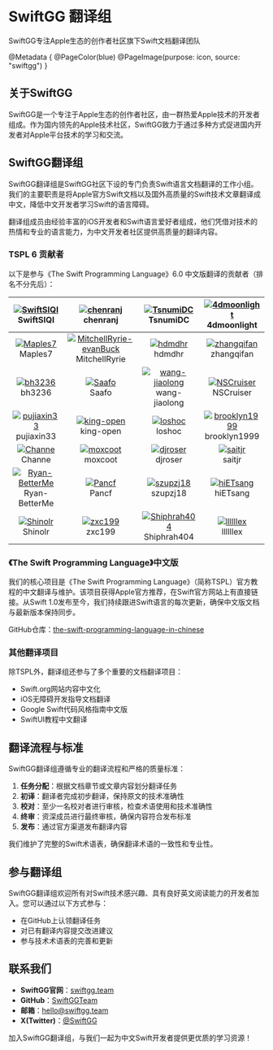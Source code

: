 # SwiftGG 翻译组

SwiftGG专注Apple生态的创作者社区旗下Swift文档翻译团队

@Metadata {
    @PageColor(blue)
    @PageImage(purpose: icon, source: "swiftgg")
}

## 关于SwiftGG

SwiftGG是一个专注于Apple生态的创作者社区，由一群热爱Apple技术的开发者组成。作为国内领先的Apple技术社区，SwiftGG致力于通过多种方式促进国内开发者对Apple平台技术的学习和交流。

## SwiftGG翻译组

SwiftGG翻译组是SwiftGG社区下设的专门负责Swift语言文档翻译的工作小组。我们的主要职责是将Apple官方Swift文档以及国外高质量的Swift技术文章翻译成中文，降低中文开发者学习Swift的语言障碍。

翻译组成员由经验丰富的iOS开发者和Swift语言爱好者组成，他们凭借对技术的热情和专业的语言能力，为中文开发者社区提供高质量的翻译内容。

### TSPL 6 贡献者

以下是参与《The Swift Programming Language》6.0 中文版翻译的贡献者（排名不分先后）：

| [![SwiftSIQI](https://github.com/SwiftSIQI.png?size=60)](https://github.com/SwiftSIQI)<br/>SwiftSIQI | [![chenranj](https://github.com/chenranj.png?size=60)](https://github.com/chenranj)<br/>chenranj | [![TsnumiDC](https://github.com/TsnumiDC.png?size=60)](https://github.com/TsnumiDC)<br/>TsnumiDC | [![4dmoonlight](https://github.com/4dmoonlight.png?size=60)](https://github.com/4dmoonlight)<br/>4dmoonlight |
|:-------------:|:-------------:|:-------------:|:-------------:|
| [![Maples7](https://github.com/Maples7.png?size=60)](https://github.com/Maples7)<br/>Maples7 | [![MitchellRyrie-evanBuck](https://github.com/MitchellRyrie-evanBuck.png?size=60)](https://github.com/MitchellRyrie-evanBuck)<br/>MitchellRyrie | [![hdmdhr](https://github.com/hdmdhr.png?size=60)](https://github.com/hdmdhr)<br/>hdmdhr | [![zhangqifan](https://github.com/zhangqifan.png?size=60)](https://github.com/zhangqifan)<br/>zhangqifan |
| [![bh3236](https://github.com/bh3236.png?size=60)](https://github.com/bh3236)<br/>bh3236 | [![Saafo](https://github.com/Saafo.png?size=60)](https://github.com/Saafo)<br/>Saafo | [![wang-jiaolong](https://github.com/wang-jiaolong.png?size=60)](https://github.com/wang-jiaolong)<br/>wang-jiaolong | [![NSCruiser](https://github.com/NSCruiser.png?size=60)](https://github.com/NSCruiser)<br/>NSCruiser |
| [![pujiaxin33](https://github.com/pujiaxin33.png?size=60)](https://github.com/pujiaxin33)<br/>pujiaxin33 | [![king-open](https://github.com/king-open.png?size=60)](https://github.com/king-open)<br/>king-open | [![loshoc](https://github.com/loshoc.png?size=60)](https://github.com/loshoc)<br/>loshoc | [![brooklyn1999](https://github.com/brooklyn1999.png?size=60)](https://github.com/brooklyn1999)<br/>brooklyn1999 |
| [![Channe](https://github.com/Channe.png?size=60)](https://github.com/Channe)<br/>Channe | [![moxcoot](https://github.com/moxcoot.png?size=60)](https://github.com/moxcoot)<br/>moxcoot | [![djroser](https://github.com/djroser.png?size=60)](https://github.com/djroser)<br/>djroser | [![saitjr](https://github.com/saitjr.png?size=60)](https://github.com/saitjr)<br/>saitjr |
| [![Ryan-BetterMe](https://github.com/Ryan-BetterMe.png?size=60)](https://github.com/Ryan-BetterMe)<br/>Ryan-BetterMe | [![Pancf](https://github.com/Pancf.png?size=60)](https://github.com/Pancf)<br/>Pancf | [![szupzj18](https://github.com/szupzj18.png?size=60)](https://github.com/szupzj18)<br/>szupzj18 | [![hiETsang](https://github.com/hiETsang.png?size=60)](https://github.com/hiETsang)<br/>hiETsang |
| [![Shinolr](Shinolr)](https://github.com/Shinolr)<br/>Shinolr | [![zxc199](zxc199)](https://github.com/zxc199)<br/>zxc199 | [![Shiphrah404](Shiphrah404)](https://github.com/Shiphrah404)<br/>Shiphrah404 | [![llllllex](llllllex)](https://github.com/llllllex)<br/>llllllex |

### 《The Swift Programming Language》中文版

我们的核心项目是《The Swift Programming Language》（简称TSPL）官方教程的中文翻译与维护。该项目获得Apple官方推荐，在Swift官方网站上有直接链接。从Swift 1.0发布至今，我们持续跟进Swift语言的每次更新，确保中文版文档与最新版本保持同步。

GitHub仓库：[the-swift-programming-language-in-chinese](https://github.com/SwiftGGTeam/the-swift-programming-language-in-chinese)

### 其他翻译项目

除TSPL外，翻译组还参与了多个重要的文档翻译项目：

- Swift.org网站内容中文化
- iOS无障碍开发指导文档翻译
- Google Swift代码风格指南中文版
- SwiftUI教程中文翻译

## 翻译流程与标准

SwiftGG翻译组遵循专业的翻译流程和严格的质量标准：

1. **任务分配**：根据文档章节或文章内容划分翻译任务
2. **初译**：翻译者完成初步翻译，保持原文的技术准确性
3. **校对**：至少一名校对者进行审核，检查术语使用和技术准确性
4. **终审**：资深成员进行最终审核，确保内容符合发布标准
5. **发布**：通过官方渠道发布翻译内容

我们维护了完整的Swift术语表，确保翻译术语的一致性和专业性。

## 参与翻译组

SwiftGG翻译组欢迎所有对Swift技术感兴趣、具有良好英文阅读能力的开发者加入。您可以通过以下方式参与：

- 在GitHub上认领翻译任务
- 对已有翻译内容提交改进建议
- 参与技术术语表的完善和更新

## 联系我们

- **SwiftGG官网**：[swiftgg.team](https://swiftgg.team)
- **GitHub**：[SwiftGGTeam](https://github.com/SwiftGGTeam)
- **邮箱**：hello@swiftgg.team
- **X(Twitter)**：[@SwiftGG](https://x.com/swiftsiqi)

加入SwiftGG翻译组，与我们一起为中文Swift开发者提供更优质的学习资源！